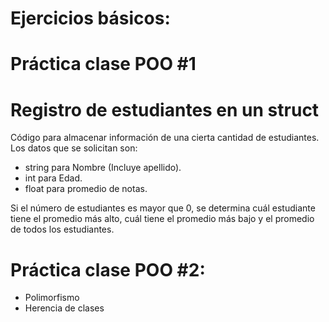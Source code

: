 # Ejercicios básicos: 

# Práctica clase POO #1
# Registro de estudiantes en un struct

Código para almacenar información de una cierta cantidad de estudiantes.
Los datos que se solicitan son:
* string para Nombre (Incluye apellido).
* int para Edad.
* float para promedio de notas.

Si el número de estudiantes es mayor que 0, se determina cuál estudiante tiene el promedio más alto, cuál tiene el promedio más bajo y el promedio de todos los estudiantes.

# Práctica clase POO #2:
* Polimorfismo
* Herencia de clases
